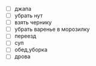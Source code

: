 - [ ] джапа
- [ ] убрать нут
- [ ] взять чернику
- [ ] убрать варенье в морозилку
- [ ] переезд 
- [ ] суп
- [ ] обед,уборка
- [ ] дрова